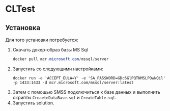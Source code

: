 # CLTest
## Установка
Для того установки потребуется:
1. Скачать докер-образ базы MS Sql
   ```powershell
   docker pull mcr.microsoft.com/mssql/server
   ```
2. Запустить со следующими настройками:
   ```
   docker run -e 'ACCEPT_EULA=Y' -e 'SA_PASSWORD=GDc6GlPQTNMSLPOwNQil' -p 1433:1433 -d mcr.microsoft.com/mssql/server:latest
   ```
3. Затем с помощью SMSS подключиться к базе данных и выполнить скрипты `CreaeteDataBase.sql` и `CreateTable.sql`.
4. Запустить solution.
